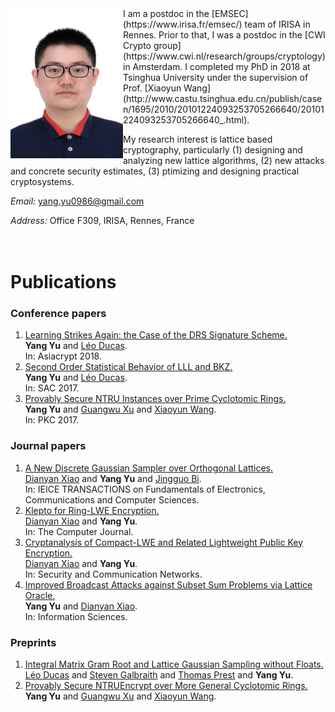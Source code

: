 <img align="left" src="head.jpg" width="180" height="240" alt="我的头像"> 
I am a postdoc in the [EMSEC](https://www.irisa.fr/emsec/) team of IRISA in Rennes. Prior to that, I was a postdoc in the [CWI Crypto group](https://www.cwi.nl/research/groups/cryptology) in Amsterdam. I completed my PhD in 2018 at Tsinghua University under the supervision of Prof. [Xiaoyun Wang](http://www.castu.tsinghua.edu.cn/publish/casen/1695/2010/20101224093253705266640/20101224093253705266640_.html).   

My research interest is lattice based cryptography, particularly (1) designing and analyzing new lattice algorithms, (2) new attacks and concrete security estimates, (3) ptimizing and designing practical cryptosystems.

_Email:_ yang.yu0986@gmail.com

_Address:_ Office F309, IRISA, Rennes, France    
<br/>
<br/>
#       Publications

### Conference papers
1. [Learning Strikes Again: the Case of the DRS Signature Scheme.](https://eprint.iacr.org/2018/294)    
   **Yang Yu** and [Léo Ducas](https://homepages.cwi.nl/~ducas/).        
   In: Asiacrypt 2018.
2. [Second Order Statistical Behavior of LLL and BKZ.](https://eprint.iacr.org/2017/730)    
   **Yang Yu** and [Léo Ducas](https://homepages.cwi.nl/~ducas/).       
   In: SAC 2017.
3. [Provably Secure NTRU Instances over Prime Cyclotomic Rings.](https://link.springer.com/chapter/10.1007/978-3-662-54365-8_17)    
   **Yang Yu** and [Guangwu Xu](http://people.uwm.edu/gxu4uwm/) and [Xiaoyun Wang](http://www.castu.tsinghua.edu.cn/publish/casen/1695/2010/20101224093253705266640/20101224093253705266640_.html).        
   In: PKC 2017.

### Journal papers
1. [A New Discrete Gaussian Sampler over Orthogonal Lattices.](https://search.ieice.org/bin/summary.php?id=e101-a_11_1880)    
   [Dianyan Xiao](https://xiaodianyan.github.io/) and **Yang Yu** and [Jingguo Bi](http://www.castu.tsinghua.edu.cn/publish/cas/1696/2015/20150616142420143920698/20150616142420143920698_.html).     
   In: IEICE TRANSACTIONS on Fundamentals of Electronics, Communications and Computer Sciences.
2. [Klepto for Ring-LWE Encryption.](https://academic.oup.com/comjnl/article-abstract/61/8/1228/5035449)  
   [Dianyan Xiao](https://xiaodianyan.github.io/) and **Yang Yu**.    
   In: The Computer Journal.
3. [Cryptanalysis of Compact-LWE and Related Lightweight Public Key Encryption.](https://www.hindawi.com/journals/scn/2018/4957045/)    
   [Dianyan Xiao](https://xiaodianyan.github.io/) and **Yang Yu**.    
   In: Security and Communication Networks.
4. [Improved Broadcast Attacks against Subset Sum Problems via Lattice Oracle.](https://www.sciencedirect.com/science/article/pii/S0020025518302780)    
   **Yang Yu** and [Dianyan Xiao](https://xiaodianyan.github.io/).    
   In: Information Sciences.

### Preprints
1. [Integral Matrix Gram Root and Lattice Gaussian Sampling without Floats.](https://eprint.iacr.org/2019/320)    
   [Léo Ducas](https://homepages.cwi.nl/~ducas/) and [Steven Galbraith](https://www.math.auckland.ac.nz/~sgal018/) and [Thomas Prest](https://tprest.github.io/) and **Yang Yu**.
2. [Provably Secure NTRUEncrypt over More General Cyclotomic Rings.](https://eprint.iacr.org/2017/304)    
   **Yang Yu** and [Guangwu Xu](http://people.uwm.edu/gxu4uwm/) and [Xiaoyun Wang](http://www.castu.tsinghua.edu.cn/publish/casen/1695/2010/20101224093253705266640/20101224093253705266640_.html).    


